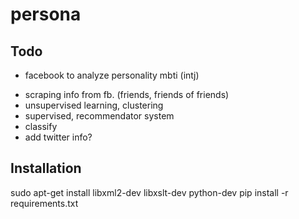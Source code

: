 # persona

Todo
----
* facebook to analyze personality mbti (intj)
- scraping info from fb. (friends, friends of friends)
- unsupervised learning, clustering 
- supervised, recommendator system
- classify
- add twitter info?


Installation
------------
sudo apt-get install libxml2-dev libxslt-dev python-dev
pip install -r requirements.txt